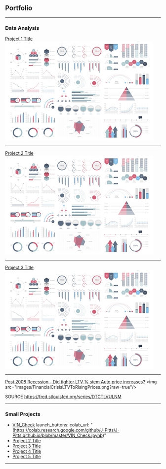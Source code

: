 ## Portfolio

---

### Data Analysis 

[Project 1 Title](/sample_page)
<img src="images/dummy_thumbnail.jpg?raw=true"/>

---
[Project 2 Title](/pdf/sample_presentation.pdf)
<img src="images/dummy_thumbnail.jpg?raw=true"/>

---
[Project 3 Title](http://example.com/)
<img src="images/dummy_thumbnail.jpg?raw=true"/>

---
[Post 2008 Recession - Did tighter LTV % stem Auto price increases?]([http://example.com/](https://fred.stlouisfed.org/series/DTCTLVULNM))
<img src="images/FinancialCrisisLTVToRisingPrices.png?raw=true"/>

SOURCE https://fred.stlouisfed.org/series/DTCTLVULNM

---

### Small Projects

- [VIN_Check](https://colab.research.google.com/github/J-Pitts/J-Pitts.github.io/blob/master/VIN_Check.ipynb)
launch_buttons:
  colab_url: "(https://colab.research.google.com/github/J-Pitts/J-Pitts.github.io/blob/master/VIN_Check.ipynb)"
- [Project 2 Title](http://example.com/)
- [Project 3 Title](http://example.com/)
- [Project 4 Title](http://example.com/)
- [Project 5 Title](http://example.com/)

---

